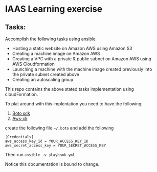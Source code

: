# IAAS Learning exercise

## Tasks:
Accomplish the following tasks using ansible
- Hosting a static website on Amazon AWS using Amazon S3
- Creating a machine image on Amazon AWS
- Creating a VPC with a private & public subnet on Amazon AWS using AWS Cloudformation
- Launching a machine with the machine image created previously into the private subnet created above
- Creating an autoscaling group

This repo contains the above stated tasks implementation using cloudFormation.

To plat around with this implentation you need to have the following

1. [Boto sdk](https://aws.amazon.com/developers/getting-started/python/)
2. [Aws-cli](http://docs.aws.amazon.com/cli/latest/userguide/installing.html)

create the following file `~/.boto` and add the following
```
[Credentials]
aws_access_key_id = YOUR_ACCESS_KEY_ID
aws_secret_access_key = YOUR_SECRET_ACCESS_KEY
```

Then run `ansible -v playbook.yml`

Notice this documentation is bound to change.
